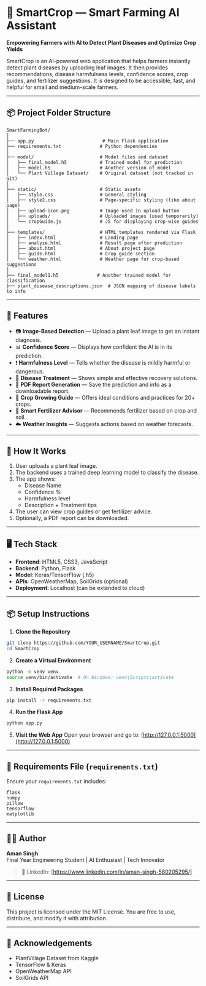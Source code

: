 # 🌿 SmartCrop — Smart Farming AI Assistant

**Empowering Farmers with AI to Detect Plant Diseases and Optimize Crop Yields**

SmartCrop is an AI-powered web application that helps farmers instantly detect plant diseases by uploading leaf images. It then provides recommendations, disease harmfulness levels, confidence scores, crop guides, and fertilizer suggestions. It is designed to be accessible, fast, and helpful for small and medium-scale farmers.

---

## 📦 Project Folder Structure

```
SmartFarmingBot/
│
├── app.py                         # Main Flask application
├── requirements.txt              # Python dependencies
│
├── model/                        # Model files and dataset
│   ├── final_model.h5            # Trained model for prediction
│   ├── model.h5                  # Another version of model
│   └── Plant Village Dataset/    # Original dataset (not tracked in Git)
│
├── static/                       # Static assets
│   ├── style.css                 # General styling
│   ├── style2.css                # Page-specific styling (like about page)
│   ├── upload-icon.png           # Image used in upload button
│   ├── uploads/                  # Uploaded images (used temporarily)
│   └── cropGuide.js              # JS for displaying crop-wise guides
│
├── templates/                    # HTML templates rendered via Flask
│   ├── index.html                # Landing page
│   ├── analyze.html              # Result page after prediction
│   ├── about.html                # About project page
│   ├── guide.html                # Crop guide section
│   └── weather.html              # Weather page for crop-based suggestions
│
├── final_model1.h5              # Another trained model for classification
├── plant_disease_descriptions.json  # JSON mapping of disease labels to info
```

---

## 🚀 Features

- 📷 **Image-Based Detection** — Upload a plant leaf image to get an instant diagnosis.
- 📊 **Confidence Score** — Displays how confident the AI is in its prediction.
- ❗ **Harmfulness Level** — Tells whether the disease is mildly harmful or dangerous.
- 💊 **Disease Treatment** — Shows simple and effective recovery solutions.
- 🧾 **PDF Report Generation** — Save the prediction and info as a downloadable report.
- 🌿 **Crop Growing Guide** — Offers ideal conditions and practices for 20+ crops.
- 🧪 **Smart Fertilizer Advisor** — Recommends fertilizer based on crop and soil.
- ☁️ **Weather Insights** — Suggests actions based on weather forecasts.

---

## 🧠 How It Works

1. User uploads a plant leaf image.
2. The backend uses a trained deep learning model to classify the disease.
3. The app shows:
   - Disease Name
   - Confidence %
   - Harmfulness level
   - Description + Treatment tips
4. The user can view crop guides or get fertilizer advice.
5. Optionally, a PDF report can be downloaded.

---

## 🖥️ Tech Stack

- **Frontend**: HTML5, CSS3, JavaScript
- **Backend**: Python, Flask
- **Model**: Keras/TensorFlow (.h5)
- **APIs**: OpenWeatherMap, SoilGrids (optional)
- **Deployment**: Localhost (can be extended to cloud)

---

## 📦 Setup Instructions

1. **Clone the Repository**
```bash
git clone https://github.com/YOUR_USERNAME/SmartCrop.git
cd SmartCrop
```

2. **Create a Virtual Environment**
```bash
python -m venv venv
source venv/bin/activate  # On Windows: venv\Scripts\activate
```

3. **Install Required Packages**
```bash
pip install -r requirements.txt
```

4. **Run the Flask App**
```bash
python app.py
```

5. **Visit the Web App**
Open your browser and go to: [http://127.0.0.1:5000](http://127.0.0.1:5000)

---

## 📝 Requirements File (`requirements.txt`)

Ensure your `requirements.txt` includes:
```
flask
numpy
pillow
tensorflow
matplotlib
```

---

## 👨‍💻 Author

**Aman Singh**  
Final Year Engineering Student | AI Enthusiast | Tech Innovator

> 💼 LinkedIn: [https://www.linkedin.com/in/aman-singh-580205295/]

---

## 📄 License

This project is licensed under the MIT License. You are free to use, distribute, and modify it with attribution.

---

## 🙏 Acknowledgements

- PlantVillage Dataset from Kaggle
- TensorFlow & Keras
- OpenWeatherMap API
- SoilGrids API
